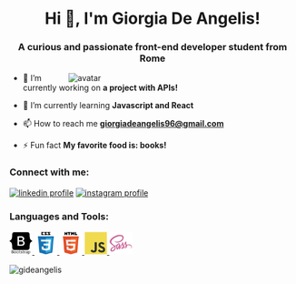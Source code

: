 <h1 align="center">Hi 👋, I'm Giorgia De Angelis!</h1>
<h3 align="center">A curious and passionate front-end developer student from Rome</h3>

<img src="https://media.tenor.com/S59bPkT0pqcAAAAC/programming.gif" alt="avatar" align="right" width="400">

- 🔭 I’m currently working on **a project with APIs!**

- 🌱 I’m currently learning **Javascript and React**

- 📫 How to reach me **giorgiadeangelis96@gmail.com**

- ⚡ Fun fact **My favorite food is: books!**

<h3 align="left">Connect with me:</h3>
<p align="left">
<a href="https://www.linkedin.com/in/giorgia-de-angelis-webdev/" target="_blank"><img align="center" src="https://raw.githubusercontent.com/rahuldkjain/github-profile-readme-generator/master/src/images/icons/Social/linked-in-alt.svg" alt="linkedin profile" height="30" width="40" /></a>
<a href="https://instagram.com/gideangelis_" target="_blank"><img align="center" src="https://raw.githubusercontent.com/rahuldkjain/github-profile-readme-generator/master/src/images/icons/Social/instagram.svg" alt="instagram profile" height="30" width="40" /></a>
</p>

<h3 align="left">Languages and Tools:</h3>
<p align="left"> <a href="https://getbootstrap.com" target="_blank" rel="noreferrer"> <img src="https://raw.githubusercontent.com/devicons/devicon/master/icons/bootstrap/bootstrap-plain-wordmark.svg" alt="bootstrap" width="40" height="40"/> </a> <a href="https://www.w3schools.com/css/" target="_blank" rel="noreferrer"> <img src="https://raw.githubusercontent.com/devicons/devicon/master/icons/css3/css3-original-wordmark.svg" alt="css3" width="40" height="40"/> </a> <a href="https://www.w3.org/html/" target="_blank" rel="noreferrer"> <img src="https://raw.githubusercontent.com/devicons/devicon/master/icons/html5/html5-original-wordmark.svg" alt="html5" width="40" height="40"/> </a> <a href="https://developer.mozilla.org/en-US/docs/Web/JavaScript" target="_blank" rel="noreferrer"> <img src="https://raw.githubusercontent.com/devicons/devicon/master/icons/javascript/javascript-original.svg" alt="javascript" width="40" height="40"/> </a> <a href="https://sass-lang.com" target="_blank" rel="noreferrer"> <img src="https://raw.githubusercontent.com/devicons/devicon/master/icons/sass/sass-original.svg" alt="sass" width="40" height="40"/> </a> </p>

<p><img align="center" src="https://github-readme-stats.vercel.app/api/top-langs?username=gideangelis&show_icons=true&locale=en&layout=compact" alt="gideangelis" /></p>
